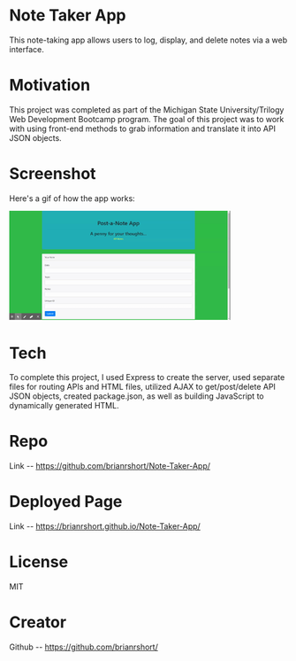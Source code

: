 # Note Taker App

This note-taking app allows users to log, display, and delete notes via a web interface.

# Motivation

This project was completed as part of the Michigan State University/Trilogy Web Development Bootcamp program. The goal of this project was to work with using front-end methods to grab information and translate it into API JSON objects. 

# Screenshot

Here's a gif of how the app works:

<img src="/assets/images/app.gif?raw=true" width="400px">

# Tech

To complete this project, I used Express to create the server, used separate files for routing APIs and HTML files, utilized AJAX to get/post/delete API JSON objects, created package.json, as well as building JavaScript to dynamically generated HTML.

# Repo
Link -- https://github.com/brianrshort/Note-Taker-App/

# Deployed Page
Link -- https://brianrshort.github.io/Note-Taker-App/

# License
MIT

# Creator
Github -- https://github.com/brianrshort/
